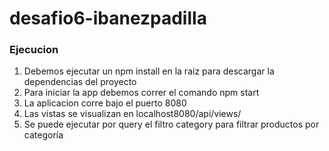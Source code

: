 # desafio6-ibanezpadilla

### Ejecucion


1. Debemos ejecutar un npm install en la raiz para descargar la dependencias del proyecto
2. Para iniciar la app debemos correr el comando npm start
3. La aplicacion corre bajo el puerto 8080
4. Las vistas se visualizan en localhost8080/api/views/
5. Se puede ejecutar por query el filtro category para filtrar productos por categoría